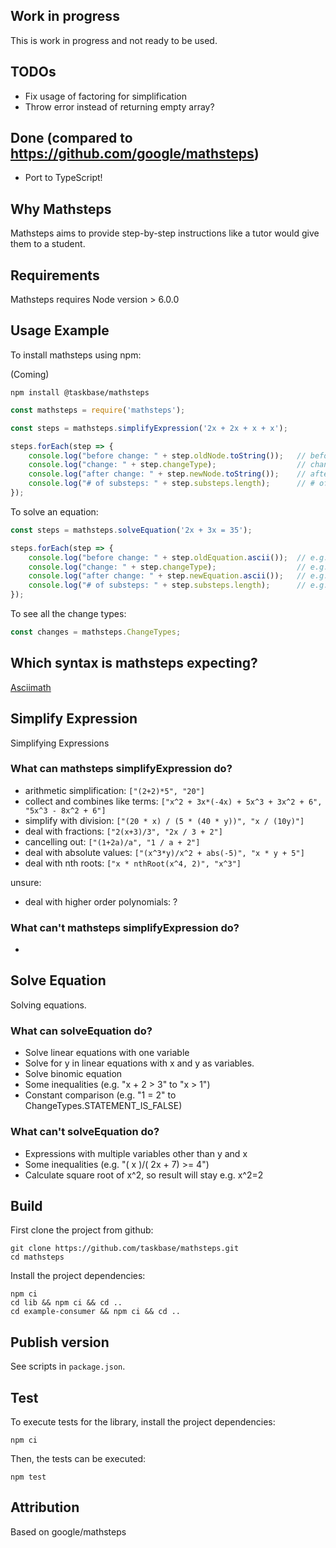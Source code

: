 ## Work in progress

This is work in progress and not ready to be used.

## TODOs
- Fix usage of factoring for simplification
- Throw error instead of returning empty array?

## Done (compared to https://github.com/google/mathsteps)
- Port to TypeScript!

## Why Mathsteps
Mathsteps aims to provide step-by-step instructions like a tutor would give them to a student.

## Requirements

Mathsteps requires Node version > 6.0.0

## Usage Example

To install mathsteps using npm:

   (Coming)

    npm install @taskbase/mathsteps

```js
const mathsteps = require('mathsteps');

const steps = mathsteps.simplifyExpression('2x + 2x + x + x');

steps.forEach(step => {
	console.log("before change: " + step.oldNode.toString());   // before change: 2 x + 2 x + x + x
	console.log("change: " + step.changeType);                  // change: ADD_POLYNOMIAL_TERMS
	console.log("after change: " + step.newNode.toString());    // after change: 6 x
	console.log("# of substeps: " + step.substeps.length);      // # of substeps: 3
});
```

To solve an equation:
```js
const steps = mathsteps.solveEquation('2x + 3x = 35');

steps.forEach(step => {
    console.log("before change: " + step.oldEquation.ascii());  // e.g. before change: 2x + 3x = 35
    console.log("change: " + step.changeType);                  // e.g. change: SIMPLIFY_LEFT_SIDE
    console.log("after change: " + step.newEquation.ascii());   // e.g. after change: 5x = 35
    console.log("# of substeps: " + step.substeps.length);      // e.g. # of substeps: 2
});
```

To see all the change types:
```js
const changes = mathsteps.ChangeTypes;
```

## Which syntax is mathsteps expecting?

[Asciimath](http://asciimath.org/)





## Simplify Expression
Simplifying Expressions

### What can mathsteps simplifyExpression do?
- arithmetic simplification: `["(2+2)*5", "20"]`
- collect and combines like terms: `["x^2 + 3x*(-4x) + 5x^3 + 3x^2 + 6", "5x^3 - 8x^2 + 6"]`
- simplify with division: `["(20 * x) / (5 * (40 * y))", "x / (10y)"]`
- deal with fractions: `["2(x+3)/3", "2x / 3 + 2"]`
- cancelling out: `["(1+2a)/a", "1 / a + 2"]`
- deal with absolute values: `["(x^3*y)/x^2 + abs(-5)", "x * y + 5"]`
- deal with nth roots: `["x * nthRoot(x^4, 2)", "x^3"]`

unsure:
- deal with higher order polynomials: ?

### What can't mathsteps simplifyExpression do?
- 


## Solve Equation
Solving equations.

### What can solveEquation do?
- Solve linear equations with one variable
- Solve for y in linear equations with x and y as variables.
- Solve binomic equation
- Some inequalities (e.g. "x + 2 > 3" to "x > 1")
- Constant comparison (e.g. "1 = 2" to ChangeTypes.STATEMENT_IS_FALSE)

### What can't solveEquation do?
- Expressions with multiple variables other than y and x
- Some inequalities (e.g. "( x )/( 2x + 7) >= 4")
- Calculate square root of x^2, so result will stay e.g. x^2=2


## Build

First clone the project from github:

```
git clone https://github.com/taskbase/mathsteps.git
cd mathsteps
```

Install the project dependencies:

```
npm ci
cd lib && npm ci && cd ..
cd example-consumer && npm ci && cd ..
```

## Publish version

See scripts in `package.json`.

## Test

To execute tests for the library, install the project dependencies:

```
npm ci
```

Then, the tests can be executed:

```
npm test
```

## Attribution
Based on google/mathsteps
